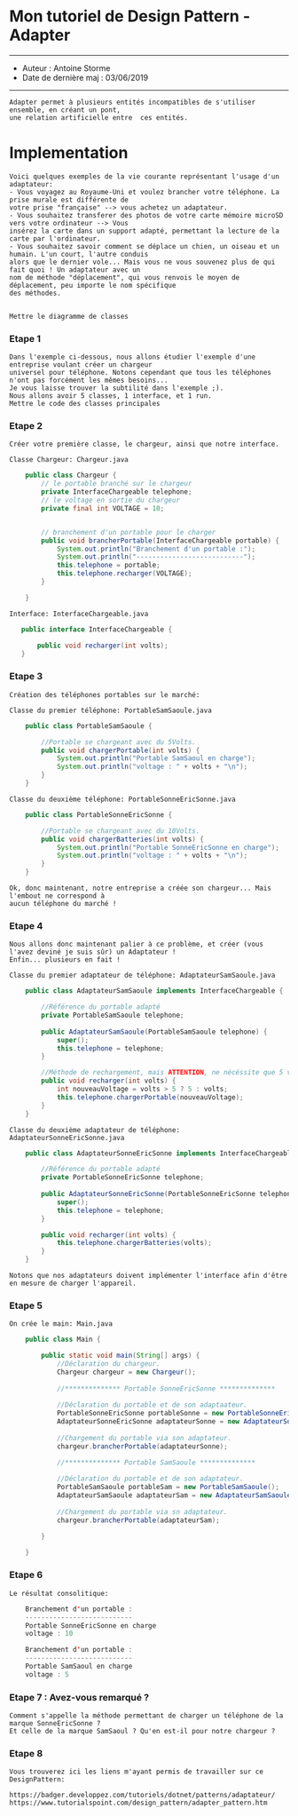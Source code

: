 # Mon tutoriel de Design Pattern - Adapter

***
* Auteur : Antoine Storme
* Date de dernière maj : 03/06/2019
***


    Adapter permet à plusieurs entités incompatibles de s'utiliser ensemble, en créant un pont, 
    une relation artificielle entre  ces entités.

# Implementation

    Voici quelques exemples de la vie courante représentant l'usage d'un adaptateur:
    - Vous voyagez au Royaume-Uni et voulez brancher votre téléphone. La prise murale est différente de
    votre prise "française" --> vous achetez un adaptateur.
    - Vous souhaitez transferer des photos de votre carte mémoire microSD vers votre ordinateur --> Vous
    insérez la carte dans un support adapté, permettant la lecture de la carte par l'ordinateur.
    - Vous souhaitez savoir comment se déplace un chien, un oiseau et un humain. L'un court, l'autre conduis
    alors que le dernier vole... Mais vous ne vous souvenez plus de qui fait quoi ! Un adaptateur avec un
    nom de méthode "déplacement", qui vous renvois le moyen de déplacement, peu importe le nom spécifique
    des méthodes.


    Mettre le diagramme de classes


### Etape 1

    Dans l'exemple ci-dessous, nous allons étudier l'exemple d'une entreprise voulant créer un chargeur
    universel pour téléphone. Notons cependant que tous les téléphones n'ont pas forcément les mêmes besoins...
    Je vous laisse trouver la subtilité dans l'exemple ;).
    Nous allons avoir 5 classes, 1 interface, et 1 run.
    Mettre le code des classes principales

### Etape 2

    Créer votre première classe, le chargeur, ainsi que notre interface.

    Classe Chargeur: Chargeur.java
```java
    public class Chargeur {
        // le portable branché sur le chargeur
        private InterfaceChargeable telephone;
        // le voltage en sortie du chargeur
        private final int VOLTAGE = 10;


        // branchement d'un portable pour le charger
        public void brancherPortable(InterfaceChargeable portable) {
            System.out.println("Branchement d'un portable :");
            System.out.println("---------------------------");
            this.telephone = portable;
            this.telephone.recharger(VOLTAGE);
        }   

    }
 ```

    Interface: InterfaceChargeable.java
 ```java
    public interface InterfaceChargeable {

	    public void recharger(int volts);
    }
 ```

### Etape 3

    Création des téléphones portables sur le marché:

    Classe du premier téléphone: PortableSamSaoule.java
```java
    public class PortableSamSaoule {

        //Portable se chargeant avec du 5Volts.
        public void chargerPortable(int volts) {
            System.out.println("Portable SamSaoul en charge");
            System.out.println("voltage : " + volts + "\n");
        }
    }
```

    Classe du deuxième téléphone: PortableSonneEricSonne.java
```java
    public class PortableSonneEricSonne {

        //Portable se chargeant avec du 10Volts.
        public void chargerBatteries(int volts) {
            System.out.println("Portable SonneEricSonne en charge");
            System.out.println("voltage : " + volts + "\n");
        }
    }
```

    Ok, donc maintenant, notre entreprise a créée son chargeur... Mais l'embout ne correspond à
    aucun téléphone du marché ! 

### Etape 4

    Nous allons donc maintenant palier à ce problème, et créer (vous l'avez deviné je suis sûr) un Adaptateur !
    Enfin... plusieurs en fait !

    Classe du premier adaptateur de téléphone: AdaptateurSamSaoule.java
```java
    public class AdaptateurSamSaoule implements InterfaceChargeable {

        //Référence du portable adapté
        private PortableSamSaoule telephone;
        
        public AdaptateurSamSaoule(PortableSamSaoule telephone) {
            super();
            this.telephone = telephone;
        }

        //Méthode de rechargement, mais ATTENTION, ne nécéssite que 5 volts !
        public void recharger(int volts) {
            int nouveauVoltage = volts > 5 ? 5 : volts;
            this.telephone.chargerPortable(nouveauVoltage);
        }
    }
```
    Classe du deuxième adaptateur de téléphone: AdaptateurSonneEricSonne.java
```java
    public class AdaptateurSonneEricSonne implements InterfaceChargeable {

        //Référence du portable adapté
        private PortableSonneEricSonne telephone;
            
        public AdaptateurSonneEricSonne(PortableSonneEricSonne telephone) {
            super();
            this.telephone = telephone;
        }

        public void recharger(int volts) {
            this.telephone.chargerBatteries(volts);
        }
    }
```
    Notons que nos adaptateurs doivent implémenter l'interface afin d'être en mesure de charger l'appareil.


### Etape 5 

    On crée le main: Main.java

```java
    public class Main {

        public static void main(String[] args) {
            //Déclaration du chargeur.
            Chargeur chargeur = new Chargeur();
            
            //************** Portable SonneEricSonne **************
            
            //Déclaration du portable et de son adaptaateur.
            PortableSonneEricSonne portableSonne = new PortableSonneEricSonne();
            AdaptateurSonneEricSonne adaptateurSonne = new AdaptateurSonneEricSonne(portableSonne);
            
            //Chargement du portable via son adaptateur.
            chargeur.brancherPortable(adaptateurSonne);

            //************** Portable SamSaoule **************
            
            //Déclaration du portable et de son adaptateur.
            PortableSamSaoule portableSam = new PortableSamSaoule();
            AdaptateurSamSaoule adaptateurSam = new AdaptateurSamSaoule(portableSam);
            
            //Chargement du portable via sn adaptateur.
            chargeur.brancherPortable(adaptateurSam);

        }

    }
```

### Etape 6

    Le résultat consolitique:

```java
    Branchement d'un portable :
    ---------------------------
    Portable SonneEricSonne en charge
    voltage : 10

    Branchement d'un portable :
    ---------------------------
    Portable SamSaoul en charge
    voltage : 5
```

### Etape 7 : Avez-vous remarqué ?

    Comment s'appelle la méthode permettant de charger un téléphone de la marque SonneEricSonne ?
    Et celle de la marque SamSaoul ? Qu'en est-il pour notre chargeur ?

### Etape 8

    Vous trouverez ici les liens m'ayant permis de travailler sur ce DesignPattern:

    https://badger.developpez.com/tutoriels/dotnet/patterns/adaptateur/
    https://www.tutorialspoint.com/design_pattern/adapter_pattern.htm

